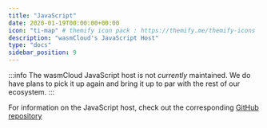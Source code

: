 ```yaml
---
title: "JavaScript"
date: 2020-01-19T00:00:00+00:00
icon: "ti-map" # themify icon pack : https://themify.me/themify-icons
description: "wasmCloud's JavaScript Host"
type: "docs"
sidebar_position: 9
---
```


:::info
The wasmCloud JavaScript host is not _currently_ maintained. We do have plans to pick it up again and bring it up to par with the rest of our ecosystem.
:::

For information on the JavaScript host, check out the corresponding [GitHub repository](https://github.com/wasmCloud/wasmcloud-js)
